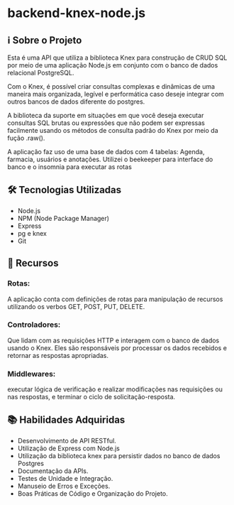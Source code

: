 # backend-knex-node.js

<h2>ℹ️ Sobre o Projeto</h2>


<p>Esta é uma API que utiliza a biblioteca Knex para construção de CRUD SQL por meio de uma aplicação Node.js em conjunto com o banco de dados relacional PostgreSQL.</p>

<p>Com o Knex, é possível criar consultas complexas e dinâmicas de uma maneira mais organizada, legível e performática caso deseje integrar com outros bancos de dados diferente do postgres.</p>

<p>A biblioteca da suporte em situações em que você deseja executar consultas SQL brutas ou expressões que não podem ser expressas facilmente usando os métodos de consulta padrão do Knex por meio da fução .raw().</p>

<p>A aplicação faz uso de uma base de dados com 4 tabelas: Agenda, farmacia, usuários e anotações. Utilizei o beekeeper para interface do banco e o insomnia para executar as rotas</p>

<h2>🛠️ Tecnologias Utilizadas</h2>

<ul>
  <li>Node.js</li>
  <li>NPM (Node Package Manager)</li>
  <li>Express</li>
  <li>pg e knex</li>
  <li>Git</li>
</ul>

<h2>🌟 Recursos</h2>

<h3>Rotas:</h3>
<p>A aplicação conta com definições de rotas para manipulação de recursos utilizando os verbos GET, POST, PUT, DELETE.</p>

<h3>Controladores:</h3>
<p>Que lidam com as requisições HTTP e interagem com o banco de dados usando o Knex. Eles são responsáveis por processar os dados recebidos e retornar as respostas apropriadas.</p>

<h3>Middlewares:</h3>
<p>executar lógica de verificação e realizar modificações nas requisições ou nas respostas, e terminar o ciclo de solicitação-resposta.</p>


<h2>📚 Habilidades Adquiridas</h2>

<ul>
  <li>Desenvolvimento de API RESTful.</li>
  <li>Utilização de Express com Node.js</li>
  <li>Utilização da biblioteca knex para persistir dados no banco de dados Postgres</li>
  <li>Documentação da APIs.</li>
  <li>Testes de Unidade e Integração.</li>
  <li>Manuseio de Erros e Exceções.</li>
  <li>Boas Práticas de Código e Organização do Projeto.</li>
</ul>















